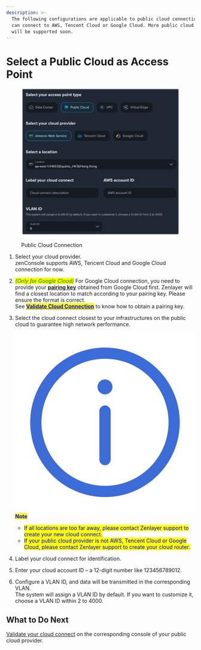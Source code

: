 ```yaml
---
description: >-
  The following configurations are applicable to public cloud connection. You
  can connect to AWS, Tencent Cloud or Google Cloud. More public cloud providers
  will be supported soon.
---
```


# Select a Public Cloud as Access Point

<figure><img src="../../../.gitbook/assets/image (7).png" alt=""><figcaption><p>Public Cloud Connection</p></figcaption></figure>

1. Select your cloud provider. \
   zenConsole supports AWS, Tencent Cloud and Google Cloud connection for now.
2. _<mark style="color:green;">(Only for Google Cloud)</mark>_ For Google Cloud connection, you need to provide your [**pairing key**](https://cloud.google.com/network-connectivity/docs/interconnect/concepts/terminology#pairingkey) obtained from Google Cloud first. Zenlayer will find a closest location to match according to your pairing key. Please ensure the format is correct. \
   See [<mark style="color:blue;">**Validate Cloud Connection**</mark>](../validate-connection-in-public-cloud.md) to know how to obtain a pairing key.
3.  Select the cloud connect closest to your infrastructures on the public cloud to guarantee high network performance.

    <img src="../../../.gitbook/assets/Icon.svg" alt="" data-size="line"><mark style="color:blue;">**Note**</mark>

    * <mark style="color:blue;">If all locations are too far away, please contact Zenlayer support to create your new cloud connect.</mark>
    * <mark style="color:blue;">If your public cloud provider is not AWS, Tencent Cloud or Google Cloud, please contact Zenlayer support to create your cloud router.</mark>
4. Label your cloud connect for identification.
5. Enter your cloud account ID – a 12-digit number like 123456789012.
6. Configure a VLAN ID, and data will be transmitted in the corresponding VLAN.\
   The system will assign a VLAN ID by default. If you want to customize it, choose a VLAN ID within 2 to 4000.



## What to Do Next

[Validate your cloud connect](../validate-connection-in-public-cloud.md) on the corresponding console of your public cloud provider.


